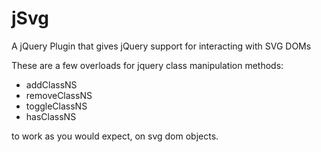 jSvg
====

A jQuery Plugin that gives jQuery support for interacting with SVG DOMs

These are a few overloads for jquery class manipulation methods:  
  
  - addClassNS
  - removeClassNS
  - toggleClassNS
  - hasClassNS
  
to work as you would expect, on svg dom objects.

